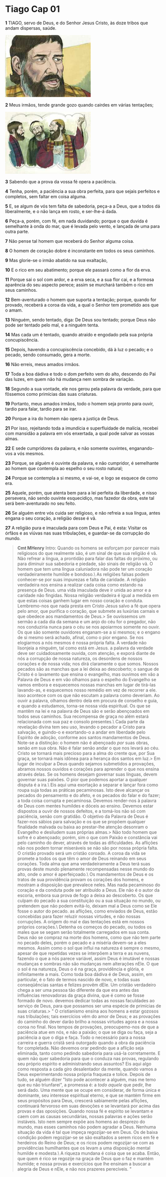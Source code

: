 # Tiago Cap 01

**1** 	TIAGO, servo de Deus, e do Senhor Jesus Cristo, às doze tribos que andam dispersas, saúde.

![](../Images/SweetPublishing/59-1-1.jpg) 

**2** 	Meus irmãos, tende grande gozo quando cairdes em várias tentações;

![](../Images/SweetPublishing/59-1-2.jpg) 

**3** 	Sabendo que a prova da vossa fé opera a paciência.

**4** 	Tenha, porém, a paciência a sua obra perfeita, para que sejais perfeitos e completos, sem faltar em coisa alguma.

**5** 	E, se algum de vós tem falta de sabedoria, peça-a a Deus, que a todos dá liberalmente, e o não lança em rosto, e ser-lhe-á dada.

**6** 	Peça-a, porém, com fé, em nada duvidando; porque o que duvida é semelhante à onda do mar, que é levada pelo vento, e lançada de uma para outra parte.

**7** 	Não pense tal homem que receberá do Senhor alguma coisa.

**8** 	O homem de coração dobre é inconstante em todos os seus caminhos.

**9** 	Mas glorie-se o irmão abatido na sua exaltação,

**10** 	E o rico em seu abatimento; porque ele passará como a flor da erva.

**11** 	Porque sai o sol com ardor, e a erva seca, e a sua flor cai, e a formosa aparência do seu aspecto perece; assim se murchará também o rico em seus caminhos.

**12** 	Bem-aventurado o homem que suporta a tentação; porque, quando for provado, receberá a coroa da vida, a qual o Senhor tem prometido aos que o amam.

**13** 	Ninguém, sendo tentado, diga: De Deus sou tentado; porque Deus não pode ser tentado pelo mal, e a ninguém tenta.

**14** 	Mas cada um é tentado, quando atraído e engodado pela sua própria concupiscência.

**15** 	Depois, havendo a concupiscência concebido, dá à luz o pecado; e o pecado, sendo consumado, gera a morte.

**16** 	Não erreis, meus amados irmãos.

**17** 	Toda a boa dádiva e todo o dom perfeito vem do alto, descendo do Pai das luzes, em quem não há mudança nem sombra de variação.

**18** 	Segundo a sua vontade, ele nos gerou pela palavra da verdade, para que fôssemos como primícias das suas criaturas.

**19** 	Portanto, meus amados irmãos, todo o homem seja pronto para ouvir, tardio para falar, tardio para se irar.

**20** 	Porque a ira do homem não opera a justiça de Deus.

**21** 	Por isso, rejeitando toda a imundícia e superfluidade de malícia, recebei com mansidão a palavra em vós enxertada, a qual pode salvar as vossas almas.

**22** 	E sede cumpridores da palavra, e não somente ouvintes, enganando-vos a vós mesmos.

**23** 	Porque, se alguém é ouvinte da palavra, e não cumpridor, é semelhante ao homem que contempla ao espelho o seu rosto natural;

**24** 	Porque se contempla a si mesmo, e vai-se, e logo se esquece de como era.

**25** 	Aquele, porém, que atenta bem para a lei perfeita da liberdade, e nisso persevera, não sendo ouvinte esquecidiço, mas fazedor da obra, este tal será bem-aventurado no seu feito.

**26** 	Se alguém entre vós cuida ser religioso, e não refreia a sua língua, antes engana o seu coração, a religião desse é vã.

**27** 	A religião pura e imaculada para com Deus e Pai, é esta: Visitar os órfãos e as viúvas nas suas tribulações, e guardar-se da corrupção do mundo.


> **Cmt MHenry** Intro: Quando os homens se esforçam por parecer mais religiosos do que realmente são, é um sinal de que sua religião é vã. Não refrear a língua, a prontidão para falar das faltas do próximo, ou para diminuir sua sabedoria e piedade, são sinais de religião vã. O homem que tem uma língua caluniadora não pode ter um coração verdadeiramente humilde e bondoso.\ As religiões falsas podem conhecer-se por suas impurezas e falta de caridade. A religião verdadeira nos ensina a realizar cada coisa como estando na presença de Deus. uma vida imaculada deve ir unida ao amor e a caridade não fingidas. Nossa religião verdadeira é igual a medida em que estas coisas ganhem lugar em nosso coração e conduta. Lembremo-nos que nada presta em Cristo Jesus salvo a fé que opera pelo amor, que purifica o coração, que submete as luxúrias carnais e que obedece aos mandamentos de Deus.> Se ouvíssemos um sermão a cada dia da semana e um anjo do céu for o pregador, não nos conduziria nunca para o céu se nos apoiarmos somente no ouvir. Os que são somente ouvidores enganam-se a si mesmos; e o engano de si mesmo será achado, afinal, como o pior engano. Se nos elogiarmos a nós mesmos é nossa própria falta. A verdade não lisonjeia a ninguém, tal como está em Jesus. a palavra da verdade deve ser cuidadosamente ouvida, com atenção, e exporá diante de nós a corrupção de nossa natureza, os desordens de nossos corações e de nossa vida; nos dirá claramente o que somos. Nossos pecados são as manchas que a lei deixa ao descoberto; o sangue de Cristo é o lavamento que ensina o evangelho, mas ouvimos em vão a Palavra de Deus e em vão olhamos para o espelho do Evangelho se vamos embora e esquecemos nossas manchas em lugar de tirá-las lavando-as, e esquecemos nosso remédio em vez de recorrer a ele. isso acontece com os que não escutam a palavra como deveriam. Ao ouvir a palavra, olhamos dentro dela em procura de conselho e guia, e quando a estudamos, torna-se nossa vida espiritual. Os que se mantêm na lei e na palavra de Deus são e serão abençoados em todos seus caminhos. Sua recompensa de graça no além estará relacionada com sua paz e consolo presentes.\ Cada parte da revelação divina tem seu uso, levando o pecador a Cristo para salvação, e guindo-o e exortando-o a andar em liberdade pelo Espírito de adoção, conforme aos santos mandamentos de Deus. Note-se a distinção: o homem não é abençoado *por* suas obras, senão *em* sua obra. Não é falar senão andar o que nos levará ao céu. Cristo se tornará mais precioso para a alma do crente que, por Sua graça, se tornará mais idônea para a herança dos santos em luz.> Em lugar de inculpar a Deus quando sejamos submetidos a provações, abramos nossos ouvidos e corações para aprender o que nos ensina através delas. Se os homens desejam governar suas línguas, devem governar suas paixões. O pior que podemos aportar a qualquer disputa é a ira.\ Eis aqui uma exortação a separar e lançar fora como roupa suja todas as práticas pecaminosas. Isto deve alcançar os pecados do pensamento e do afeto, e os pecados do falar e do fazer; a toda coisa corrupta e pecaminosa. Devemos render-nos à palavra de Deus com mentes humildes e dóceis ao ensino. Devemos estar dispostos a ouvir de nossos defeitos, e a tomá-los não só com paciência, senão com gratidão. O objetivo da Palavra de Deus é fazer-nos sábios para salvação e os que se propõem qualquer finalidade malvada ou baixa ao prestar-lhe atenção desonram o Evangelho e desiludem suas próprias almas.> Não todo homem que sofre é o abençoado; porém, sim o que com Paixão e constância vai pelo caminho do dever, através de todas as dificuldades. As aflições não nos podem tornar miseráveis se não são por nossa própria falta. O cristão provado será um cristão coroado. A coroa da vida se promete a todos os que têm o amor de Deus reinando em seus corações. Toda alma que ama verdadeiramente a Deus terá suas provas deste mundo plenamente recompensadas nesse mundo do alto, onde o amor é aperfeiçoado.\ Os mandamentos de Deus e os tratos de sua providência provam os corações dos homens, e mostram a disposição que prevalece neles. Mas nada pecaminoso do coração e da conduta pode ser atribuído a Deus. Ele não é o autor da escoria, embora sua prova de fogo a deixa ao descoberto. Os que culpam do pecado a sua constituição ou a sua situação no mundo, ou pretendem que não podem evitá-lo, deixam mal a Deus como se Ele fosse o autor do pecado. as aflições, como enviados de Deus, estão concebidas para fazer reluzir nossas virtudes, e não nossas corrupções. A origem do mal e das tentações está em nossos próprios corações.\ Detenha os começos do pecado, ou todos os males que se segam serão totalmente carregados em sua conta. Deus não se compraz na morte dos homens, como que não tem parte no pecado deles, porém o pecado e a miséria devem-se a eles mesmos. Assim como o sol que influi na natureza é sempre o mesmo, apesar de que repetidas vezes se interpõem a terra e as nuvens, fazendo o que a nós parece variável, assim Deus é imutável e nossas mudanças e sombras não são mudanças nem alterações nEle. O que o sol é na natureza, Deus o é na graça, providência e glória, e infinitamente a mais. Como toda boa dádiva é de Deus, assim, em particular, é o fato de termos nascido de novo, e todas suas conseqüências santas e felizes provêm dEle. Um cristão verdadeiro chega a ser uma pessoa tão diferente da que era antes das influências renovadoras da graça divina, que é como se fosse formado de novo. devemos dedicar todas as nossas faculdades ao serviço de Deus, para que possamos ser uma espécie de primícias de suas criaturas.> " O cristianismo ensina aos homens a estar gozosos nas tribulações; tais exercícios vêm do amor de Deus; e as provações do caminho do dever darão brilho a nossas virtudes agora e a nossa coroa no final. Nos tempos de provações, preocupemo-nos de que a paciência atue em nós, e não a paixão; o que se diga ou faça, seja a paciência a que o diga e faça. Todo o necessário para a nossa carreira e guerra cristã será outorgado quando a obra da paciência for completada. Não devemos orar pedindo que a aflição seja eliminada, tanto como pedindo sabedoria para usá-la corretamente. E quem não quer sabedoria para que o conduza nas provas, regulando seu próprio espírito e administrando seus assuntos? Eis aqui algo como resposta a cada giro desalentador da mente, quando vamos a Deus experimentando nossa própria fraqueza e tolice. Depois de tudo, se alguém dizer "Isto pode acontecer a alguém, mas me temo que eu não triunfarei", a promessa é: a *todo aquele* que pedir, lhe será dado. Uma mente que se ocupe em considerar, de forma única e dominante, seu interesse espiritual eterno, e que se mantém firme em seus propósitos para Deus, crescerá sabiamente pelas aflições, continuará fervoroso em suas devoções e se levantará por acima das provas e das oposições. Quando nossa fé e espírito se levantam e caem com as causas secundárias, nossas palavras e ações serão instáveis. Isto nem sempre expõe aos homens ao desprezo do mundo, mas esses caminhos não podem agradar a Deus. Nenhuma situação da vida é tal que impeça regozijar-se em Deus. Os de baixa condição podem regozijar-se se são exaltados a serem ricos em fé e herdeiros do Reino de Deus; e os ricos podem regozijar-se com as providências humilhantes que os levam a uma disposição mental humilde e modesta.\ A riqueza mundana é coisa que se acaba. Então, que quem é rico se regozije na graça de Deus que o faz e mantém humilde; e nossa provas e exercícios que lhe ensinam a buscar a alegria de Deus e nEle, e não nos prazeres perecíveis. "